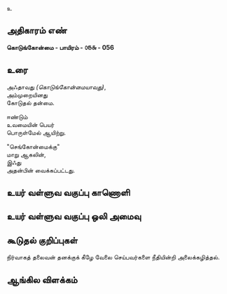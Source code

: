 உ


## அதிகாரம் எண்

**கொடுங்கோன்மை - பாயிரம் - ௦௫௬ - 056**

## உரை

அஃதாவது _(கொடுங்கோன்மையாவது)_,  
அம்முறையினது  
கோடுதல் தன்மை.  

ஈண்டும்  
உவமையின் பெயர்  
பொருள்மேல் ஆயிற்று.  

"செங்கோன்மைக்கு"  
மாறு ஆகலின்,  
இஃது  
அதன்பின் வைக்கப்பட்டது.

## உயர் வள்ளுவ வகுப்பு காணொளி


## உயர் வள்ளுவ வகுப்பு ஒலி அமைவு 


## கூடுதல் குறிப்புகள்

நிர்வாகத் தலைவன் தனக்குக் கீழே வேலை செய்பவர்களை நீதியின்றி அலைக்கழித்தல். 

## ஆங்கில விளக்கம்

